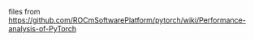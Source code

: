 files from https://github.com/ROCmSoftwarePlatform/pytorch/wiki/Performance-analysis-of-PyTorch




